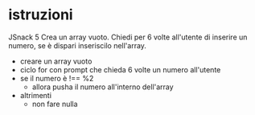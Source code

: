 # istruzioni
JSnack 5
Crea un array vuoto.
Chiedi per 6 volte all'utente di inserire un numero,
se è dispari inseriscilo nell'array.

- creare un array vuoto
- ciclo for con prompt che chieda 6 volte un numero all'utente
- se il numero è !== %2 
    - allora pusha il numero all'interno dell'array
- altrimenti
    - non fare nulla